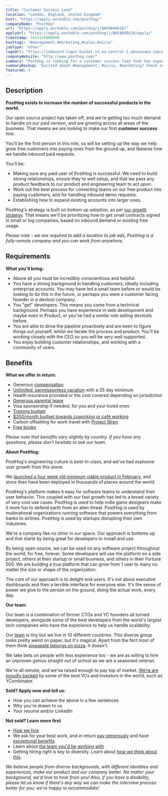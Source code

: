 ```yaml
---
title: "Customer Success Lead"
location: "London, England, United Kingdom"
host: "https://apply.workable.com/posthog/"
companyName: "PostHog"
url: "https://apply.workable.com/posthog/j/BAFAB48610/"
applyUrl: "https://apply.workable.com/posthog/j/BAFAB48610/apply/"
timestamp: 1614124800000
hashtags: "#management,#marketing,#sales,#ui/ux"
jobType: "other"
logoUrl: "https://jobboard-logos-bucket.s3.eu-central-1.amazonaws.com/posthog"
companyWebsite: "http://www.posthog.com/"
summary: "PostHog is looking for a customer success lead that has experience in: experience in: #management, #ui/ux, #marketing."
summaryBackup: "Excited about #management, #ui/ux, #marketing? Check out this job post!"
featured: 4
---
```


## Description

**PostHog exists to increase the number of successful products in the world.**

Our open source project has taken off, and we're getting too much demand to handle on our paid version, and are growing across all areas of the business. That means we are looking to make our first **customer success** hire.

You'll be the first person in this role, so will be setting up the way we help grow free customers into paying ones from the ground up, and likewise how we handle inbound paid requests.

You'll be:

*   Making sure any paid user of PostHog is successful. We need to build strong relationships, ensure they're well setup, and that we pass any product feedback to our product and engineering team to act upon.
*   Work out the best process for converting teams on our free product into paying customers, and for handling inbound demo requests.
*   Establishing how to expand existing accounts into larger ones.

PostHog's strategy is built on bottom up adoption, as per [our growth strategy](https://posthog.com/handbook/growth/strategy). That means we'll be prioritizing how to get small contracts signed in small or big companies, based on inbound demand or existing free usage.

_Please note - we are required to add a location to job ads, PostHog is a fully-remote company and you can work from anywhere._

## Requirements

**What you'll bring:**

*   Above all you must be incredibly conscientious and helpful.
*   You have a strong background in handling customers, ideally including enterprise accounts. You may have led a small team before or would be looking to do this in the future, or perhaps you were a customer facing founder in a devtool company.
*   You "get" developers. This means you come from a technical background. Perhaps you have experience in web development and maybe even in Product, or you've had a similar role selling devtools before.
*   You are able to drive the pipeline proactively and are keen to figure things out yourself, whilst we iterate the process and product. You'll be working closely with the CEO so you will be very well supported.
*   You enjoy building customer relationships, and working with a community of users.

## Benefits

**What we offer in return:**

*   Generous [compensation](https://posthog.com/handbook/people/compensation)
*   [Unlimited, permissionless vacation](https://posthog.com/handbook/people/time-off) with a 25 day minimum
*   Health insurance provided or the cost covered depending on jurisdiction
*   [Generous parental leave](https://posthog.com/handbook/people/time-off)
*   Visa sponsorship if needed, for you and your loved ones
*   [Training budget](https://posthog.com/handbook/people/training)
*   [$200/month budget towards coworking or café working](https://posthog.com/handbook/people/spending-money)
*   Carbon offsetting for work travel with [Project Wren](https://www.wren.co/)
*   [Free books](https://posthog.com/handbook/people/training#books)

_Please note that benefits vary slightly by country. If you have any questions, please don't hesitate to ask our team._

**About PostHog:**

[](https://posthog.com/careers/marketer#about-posthog)

PostHog's engineering culture is best-in-class, and we've had explosive user growth from this alone.

We [launched a four week old minimum viable product in February](https://posthog.com/handbook/company/story), and since then have been deployed in thousands of places around the world.

PostHog's platform makes it easy for software teams to understand their user behavior. This coupled with our fast growth has led to a broad variety of very cool use cases. PostHog is used to help indie game designers make it more fun to defend earth from an alien threat. PostHog is used by multinational organizations running software that powers everything from banks to airlines. PostHog is used by startups disrupting their own industries.

We're a company like no other in our space. Our approach is bottoms up and that starts by being great for developers to install and use.

By being open source, we can be used on any software project throughout the world, for free, forever. Some developers will use the platform on a side project, others at their startup or small business, and others in their Fortune 500. We are building a true platform that can grow from 1 user to many no matter the size or shape of the organization.

The core of our approach is to delight end users. It's not about executive dashboards and then a terrible interface for everyone else. It's the sense of power we give to the person on the ground, doing the actual work, every day.

**Our team:**

[](https://posthog.com/careers/marketer#our-team)

Our team is a combination of former CTOs and YC founders all turned developers, alongside some of the best developers from the world's largest tech companies who have the experience to help us handle scalability.

Our [team](https://posthog.com/handbook/company/team) is tiny but we live in 10 different countries. This diverse group looks pretty weird on paper, but it's magical. Apart from the fact most of them think [pineapple belongs on pizza](https://twitter.com/PostHogHQ/status/1319583079648923648). It doesn't.

We take bets on people with less experience too - we are as willing to hire an unproven genius straight out of school as we are a seasoned veteran.

We're all remote, and we've raised enough to pay top of market. [We’re are proudly backed](https://posthog.com/handbook/strategy/investors) by some of the best VCs and Investors in the world, such as YCombinator.

**Sold? Apply now and tell us:**

*   How you can achieve the above in a few sentences
*   Why you're drawn to us
*   Your resumé and/or LinkedIn

[](https://posthog.com/careers/marketer#not-sold-learn-more-first)

**Not sold? Learn more first**

*   [How we hire](https://posthog.com/careers#the-process)
*   We ask for your best work, and in return [pay generously](https://posthog.com/handbook/people/compensation) and have [exceptional benefits](https://posthog.com/careers/#benefits)
*   Learn about [the team you'd be working with](https://posthog.com/handbook/company/team)
*   Getting hiring right is key to diversity. Learn about [how we think about this](https://posthog.com/handbook/company/diversity).

_We believe people from diverse backgrounds, with different identities and experiences, make our product and our company better. No matter your background, we'd love to hear from you! Also, if you have a disability, please let us know if there's any way we can make the interview process better for you; we're happy to accommodate!_
